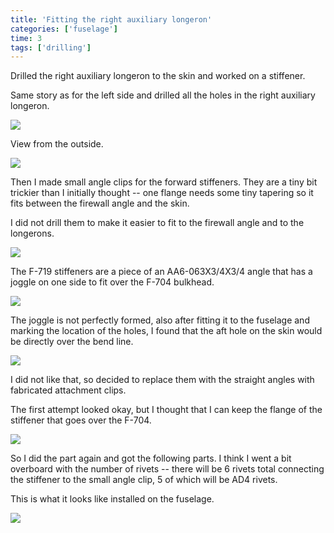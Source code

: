 ```yaml
---
title: 'Fitting the right auxiliary longeron'
categories: ['fuselage']
time: 3
tags: ['drilling']
---
```


Drilled the right auxiliary longeron to the skin and worked on a stiffener.

<!-- more -->

Same story as for the left side and drilled all the holes in the right auxiliary longeron.

![](0-right-auxiliary-longeron-drilled.jpeg)

View from the outside.

![](1-another-view-auxiliary-longeron.jpeg)

Then I made small angle clips for the forward stiffeners. They are a tiny bit trickier than I initially thought -- one flange needs some tiny tapering so it fits between the firewall angle and the skin.

I did not drill them to make it easier to fit to the firewall angle and to the longerons.

![](2-angle-clips.jpeg)

The F-719 stiffeners are a piece of an AA6-063X3/4X3/4 angle that has a joggle on one side to fit over the F-704 bulkhead.

![](3-the-stiffener.jpeg)

The joggle is not perfectly formed, also after fitting it to the fuselage and marking the location of the holes, I found that the aft hole on the skin would be directly over the bend line.

![](4-the-hole.jpeg)

I did not like that, so decided to replace them with the straight angles with fabricated attachment clips.

The first attempt looked okay, but I thought that I can keep the flange of the stiffener that goes over the F-704.

![](5-first-attempt.jpeg)

So I did the part again and got the following parts. I think I went a bit overboard with the number of rivets -- there will be 6 rivets total connecting the stiffener to the small angle clip, 5 of which will be AD4 rivets.

This is what it looks like installed on the fuselage.

![](7-second-attempt.jpeg)
